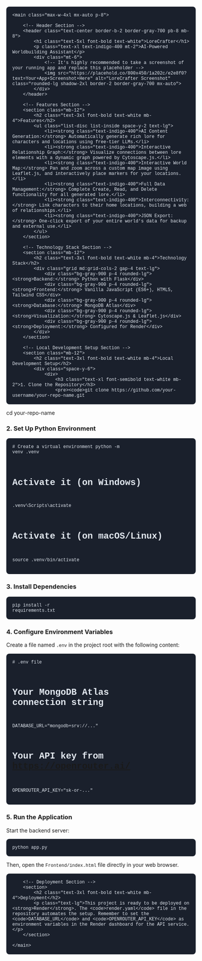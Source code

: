 <!DOCTYPE html>
<html lang="en">
<head>
    <meta charset="UTF-8">
    <meta name="viewport" content="width=device-width, initial-scale=1.0">
    <title>README - LoreCrafter Project</title>
    <script src="https://cdn.tailwindcss.com"></script>
    <style>
        /* A little extra style for code blocks */
        pre {
            background-color: #1a202c; /* gray-900 */
            color: #e2e8f0; /* gray-300 */
            padding: 1rem;
            border-radius: 0.5rem;
            overflow-x: auto;
            font-family: 'Courier New', Courier, monospace;
        }
        code {
            font-family: 'Courier New', Courier, monospace;
        }
    </style>
</head>
<body class="bg-gray-800 text-gray-200 font-sans leading-relaxed">

    <main class="max-w-4xl mx-auto p-8">

        <!-- Header Section -->
        <header class="text-center border-b-2 border-gray-700 pb-8 mb-8">
            <h1 class="text-5xl font-bold text-white">LoreCrafter</h1>
            <p class="text-xl text-indigo-400 mt-2">AI-Powered Worldbuilding Assistant</p>
            <div class="mt-6">
                <!-- It's highly recommended to take a screenshot of your running app and replace this placeholder -->
                <img src="https://placehold.co/800x450/1a202c/e2e8f0?text=Your+App+Screenshot+Here" alt="LoreCrafter Screenshot" class="rounded-lg shadow-2xl border-2 border-gray-700 mx-auto">
            </div>
        </header>

        <!-- Features Section -->
        <section class="mb-12">
            <h2 class="text-3xl font-bold text-white mb-4">Features</h2>
            <ul class="list-disc list-inside space-y-2 text-lg">
                <li><strong class="text-indigo-400">AI Content Generation:</strong> Automatically generate rich lore for characters and locations using free-tier LLMs.</li>
                <li><strong class="text-indigo-400">Interactive Relationship Graph:</strong> Visualize connections between lore elements with a dynamic graph powered by Cytoscape.js.</li>
                <li><strong class="text-indigo-400">Interactive World Map:</strong> Pan and zoom across a custom map image using Leaflet.js, and interactively place markers for your locations.</li>
                <li><strong class="text-indigo-400">Full Data Management:</strong> Complete Create, Read, and Delete functionality for all generated lore.</li>
                <li><strong class="text-indigo-400">Interconnectivity:</strong> Link characters to their home locations, building a web of relationships.</li>
                <li><strong class="text-indigo-400">JSON Export:</strong> One-click export of your entire world's data for backup and external use.</li>
            </ul>
        </section>

        <!-- Technology Stack Section -->
        <section class="mb-12">
            <h2 class="text-3xl font-bold text-white mb-4">Technology Stack</h2>
            <div class="grid md:grid-cols-2 gap-4 text-lg">
                <div class="bg-gray-900 p-4 rounded-lg"><strong>Backend:</strong> Python with Flask</div>
                <div class="bg-gray-900 p-4 rounded-lg"><strong>Frontend:</strong> Vanilla JavaScript (ES6+), HTML5, Tailwind CSS</div>
                <div class="bg-gray-900 p-4 rounded-lg"><strong>Database:</strong> MongoDB Atlas</div>
                <div class="bg-gray-900 p-4 rounded-lg"><strong>Visualization:</strong> Cytoscape.js & Leaflet.js</div>
                <div class="bg-gray-900 p-4 rounded-lg"><strong>Deployment:</strong> Configured for Render</div>
            </div>
        </section>

        <!-- Local Development Setup Section -->
        <section class="mb-12">
            <h2 class="text-3xl font-bold text-white mb-4">Local Development Setup</h2>
            <div class="space-y-6">
                <div>
                    <h3 class="text-xl font-semibold text-white mb-2">1. Clone the Repository</h3>
                    <pre><code>git clone https://github.com/your-username/your-repo-name.git
cd your-repo-name</code></pre>
                </div>
                <div>
                    <h3 class="text-xl font-semibold text-white mb-2">2. Set Up Python Environment</h3>
                    <pre><code># Create a virtual environment
python -m venv .venv

# Activate it (on Windows)
.venv\Scripts\activate

# Activate it (on macOS/Linux)
source .venv/bin/activate</code></pre>
                </div>
                <div>
                    <h3 class="text-xl font-semibold text-white mb-2">3. Install Dependencies</h3>
                    <pre><code>pip install -r requirements.txt</code></pre>
                </div>
                <div>
                    <h3 class="text-xl font-semibold text-white mb-2">4. Configure Environment Variables</h3>
                    <p class="mb-2">Create a file named <code>.env</code> in the project root with the following content:</p>
                    <pre><code># .env file

# Your MongoDB Atlas connection string
DATABASE_URL="mongodb+srv://..."

# Your API key from https://openrouter.ai/
OPENROUTER_API_KEY="sk-or-..."</code></pre>
                </div>
                <div>
                    <h3 class="text-xl font-semibold text-white mb-2">5. Run the Application</h3>
                    <p class="mb-2">Start the backend server:</p>
                    <pre><code>python app.py</code></pre>
                    <p class="mt-4">Then, open the <code>Frontend/index.html</code> file directly in your web browser.</p>
                </div>
            </div>
        </section>

        <!-- Deployment Section -->
        <section>
            <h2 class="text-3xl font-bold text-white mb-4">Deployment</h2>
            <p class="text-lg">This project is ready to be deployed on <strong>Render</strong>. The <code>render.yaml</code> file in the repository automates the setup. Remember to set the <code>DATABASE_URL</code> and <code>OPENROUTER_API_KEY</code> as environment variables in the Render dashboard for the API service.</p>
        </section>

    </main>

</body>
</html>
